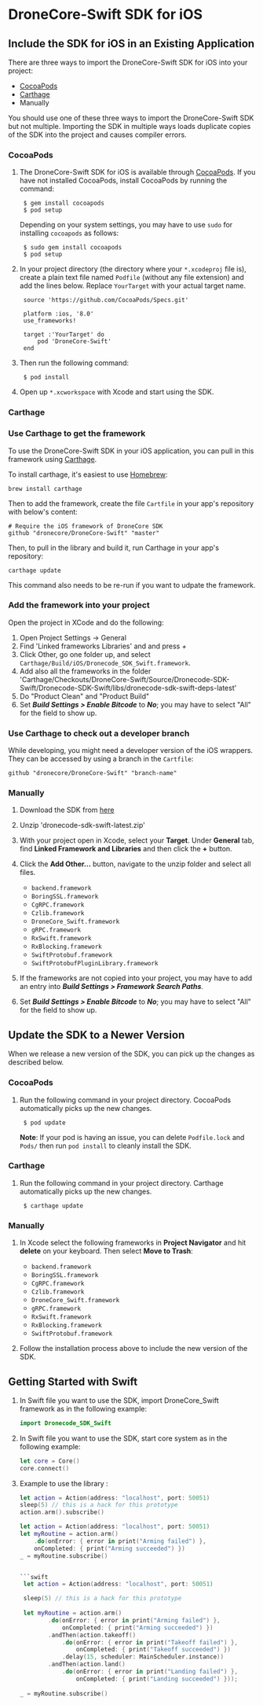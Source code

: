 # DroneCore-Swift SDK for iOS

## Include the SDK for iOS in an Existing Application

There are three ways to import the DroneCore-Swift SDK for iOS into your project:

* [CocoaPods](https://cocoapods.org/)
* [Carthage](https://github.com/Carthage/Carthage) 
* Manually

You should use one of these three ways to import the DroneCore-Swift SDK but not multiple. Importing the SDK in multiple ways loads duplicate copies of the SDK into the project and causes compiler errors.

### CocoaPods

1. The DroneCore-Swift SDK for iOS is available through [CocoaPods](http://cocoapods.org). If you have not installed CocoaPods, install CocoaPods by running the command:

        $ gem install cocoapods
        $ pod setup

    Depending on your system settings, you may have to use `sudo` for installing `cocoapods` as follows:

        $ sudo gem install cocoapods
        $ pod setup

2. In your project directory (the directory where your `*.xcodeproj` file is), create a plain text file named `Podfile` (without any file extension) and add the lines below. Replace `YourTarget` with your actual target name.

        source 'https://github.com/CocoaPods/Specs.git'
        
        platform :ios, '8.0'
        use_frameworks!
        
        target :'YourTarget' do
            pod 'DroneCore-Swift'
        end
        
3. Then run the following command:
    
        $ pod install

4. Open up `*.xcworkspace` with Xcode and start using the SDK.


### Carthage

### Use Carthage to get the framework

To use the DroneCore-Swift SDK in your iOS application, you can pull in this framework using [Carthage](https://github.com/Carthage/Carthage).

To install carthage, it's easiest to use [Homebrew](https://brew.sh/):

```
brew install carthage
```

Then to add the framework, create the file `Cartfile` in your app's repository with below's content:

```
# Require the iOS framework of DroneCore SDK
github "dronecore/DroneCore-Swift" "master"
```

Then, to pull in the library and build it, run Carthage in your app's repository:

```
carthage update
```

This command also needs to be re-run if you want to udpate the framework.

### Add the framework into your project

Open the project in XCode and do the following:

1. Open Project Settings -> General
2. Find 'Linked frameworks Libraries' and and press *+*
3. Click Other, go one folder up, and select `Carthage/Build/iOS/Dronecode_SDK_Swift.framework`.
4. Add also all the frameworks in the folder 'Carthage/Checkouts/DroneCore-Swift/Source/Dronecode-SDK-Swift/Dronecode-SDK-Swift/libs/dronecode-sdk-swift-deps-latest'
5. Do "Product Clean" and "Product Build"
6. Set ***Build Settings > Enable Bitcode*** to ***No***; you may have to select "All" for the field to show up.


### Use Carthage to check out a developer branch

While developing, you might need a developer version of the iOS wrappers. They can be accessed by using a branch in the `Cartfile`:

```
github "dronecore/DroneCore-Swift" "branch-name"
```

### Manually

1. Download the SDK from [here](https://s3.eu-central-1.amazonaws.com/dronecode-sdk/dronecode-sdk-swift-latest.zip)

2. Unzip 'dronecode-sdk-swift-latest.zip'

3. With your project open in Xcode, select your **Target**. Under **General** tab, find **Linked Framework and Libraries** and then click the **+** button.

4. Click the **Add Other...** button, navigate to the unzip folder and select all files. 

    * `backend.framework`
    * `BoringSSL.framework`
    * `CgRPC.framework`
    * `Czlib.framework`
    * `DroneCore_Swift.framework`
    * `gRPC.framework`
    * `RxSwift.framework`
    * `RxBlocking.framework`
    * `SwiftProtobuf.framework`
    * `SwiftProtobufPluginLibrary.framework`

5. If the frameworks are not copied into your project, you may have to add an entry into ***Build Settings > Framework Search Paths***.

6. Set ***Build Settings > Enable Bitcode*** to ***No***; you may have to select "All" for the field to show up.


## Update the SDK to a Newer Version

When we release a new version of the SDK, you can pick up the changes as described below.

### CocoaPods

1. Run the following command in your project directory. CocoaPods automatically picks up the new changes.

        $ pod update

    **Note**: If your pod is having an issue, you can delete `Podfile.lock` and `Pods/` then run `pod install` to cleanly install the SDK.

### Carthage

1. Run the following command in your project directory. Carthage automatically picks up the new changes.

        $ carthage update

### Manually

1. In Xcode select the following frameworks in **Project Navigator** and hit **delete** on your keyboard. Then select **Move to Trash**:

    * `backend.framework`
    * `BoringSSL.framework`
    * `CgRPC.framework`
    * `Czlib.framework`
    * `DroneCore_Swift.framework`
    * `gRPC.framework`
    * `RxSwift.framework`
    * `RxBlocking.framework`
    * `SwiftProtobuf.framework`

2. Follow the installation process above to include the new version of the SDK.

## Getting Started with Swift

1. In Swift file you want to use the SDK, import DroneCore_Swift framework as in the following example:

    ```swift
    import Dronecode_SDK_Swift
    ```
    
2. In Swift file you want to use the SDK, start core system as in the following example:
    
    ```swift
    let core = Core()
    core.connect()
    ```
3. Example to use the library :

    ```swift
    let action = Action(address: "localhost", port: 50051)
    sleep(5) // this is a hack for this prototype
    action.arm().subscribe()
    ```

    ```swift
    let action = Action(address: "localhost", port: 50051)
    let myRoutine = action.arm()
        .do(onError: { error in print("Arming failed") },
        onCompleted: { print("Arming succeeded") })
    _ = myRoutine.subscribe()


    ```swift
     let action = Action(address: "localhost", port: 50051)
    
     sleep(5) // this is a hack for this prototype
        
     let myRoutine = action.arm()
            .do(onError: { error in print("Arming failed") },
                onCompleted: { print("Arming succeeded") })
            .andThen(action.takeoff()
                .do(onError: { error in print("Takeoff failed") },
                    onCompleted: { print("Takeoff succeeded") })
                .delay(15, scheduler: MainScheduler.instance))
            .andThen(action.land()
                .do(onError: { error in print("Landing failed") },
                    onCompleted: { print("Landing succeeded") }));
        
    _ = myRoutine.subscribe()
    ```
